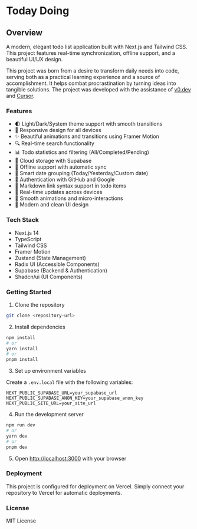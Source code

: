 # Today Doing

## Overview

A modern, elegant todo list application built with Next.js and Tailwind CSS. This project features real-time synchronization, offline support, and a beautiful UI/UX design.

This project was born from a desire to transform daily needs into code, serving both as a practical learning experience and a source of accomplishment. It helps combat procrastination by turning ideas into tangible solutions. The project was developed with the assistance of [v0.dev](https://v0.dev) and [Cursor](https://cursor.sh).

### Features

- 🌓 Light/Dark/System theme support with smooth transitions
- 📱 Responsive design for all devices
- ✨ Beautiful animations and transitions using Framer Motion
- 🔍 Real-time search functionality
- 📊 Todo statistics and filtering (All/Completed/Pending)
- 💾 Cloud storage with Supabase
- 🔄 Offline support with automatic sync
- 🎯 Smart date grouping (Today/Yesterday/Custom date)
- 🔐 Authentication with GitHub and Google
- 📝 Markdown link syntax support in todo items
- 🔄 Real-time updates across devices
- 💫 Smooth animations and micro-interactions
- 🎨 Modern and clean UI design

### Tech Stack

- Next.js 14
- TypeScript
- Tailwind CSS
- Framer Motion
- Zustand (State Management)
- Radix UI (Accessible Components)
- Supabase (Backend & Authentication)
- Shadcn/ui (UI Components)

### Getting Started

1. Clone the repository

```bash
git clone <repository-url>
```

2. Install dependencies

```bash
npm install
# or
yarn install
# or
pnpm install
```

3. Set up environment variables

Create a `.env.local` file with the following variables:

```
NEXT_PUBLIC_SUPABASE_URL=your_supabase_url
NEXT_PUBLIC_SUPABASE_ANON_KEY=your_supabase_anon_key
NEXT_PUBLIC_SITE_URL=your_site_url
```

4. Run the development server

```bash
npm run dev
# or
yarn dev
# or
pnpm dev
```

5. Open [http://localhost:3000](http://localhost:3000) with your browser

### Deployment

This project is configured for deployment on Vercel. Simply connect your repository to Vercel for automatic deployments.

### License

MIT License
